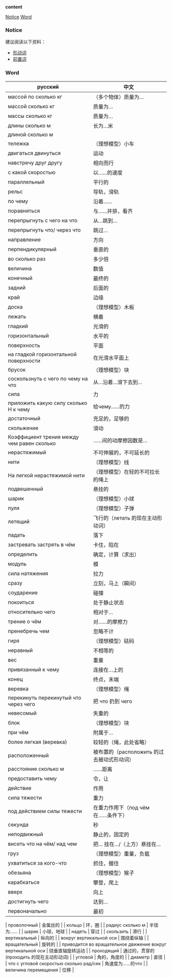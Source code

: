 **content**

[Notice](#Notice)
[Word](#word)

### Notice

建议阅读以下资料：
- [形动词](../Russian-Language-Grammar/Grammar-for-Russian.md#形动词)
- [前置词](../Russian-Language-Grammar/Grammar-for-Russian.md#前置词)

### Word
| русский                                    | 中文 |
|--------------------------------------------|-----------------------------|
| массой по сколько кг                       | （多个物体）质量为…                  |
| массой сколько кг                          | 质量为…                        |
| массы сколько кг                           | 质量为…                        |
| длины сколько м                            | 长为…米                        |
| длиной сколько м                           |                             |
| тележка                                    | （理想模型）小车                    |
| двигаться двинуться                        | 运动                          |
| навстречу друг другу                       | 相向而行                        |
| с какой скоростью                          | 以……的速度                      |
| параллельный                               | 平行的                         |
| рельс                                      | 导轨，滑轨                       |
| по чему                                    | 沿着……                        |
| поравняться                                | 与……并排，看齐                    |
| перепрыгнуть с чего на что                 | 从…跳到…                       |
| перепрыгнуть что/ через что                | 跳过…                         |
| направление                                | 方向                          |
| перпендикулярный                           | 垂直的                         |
| во сколько раз                             | 多少倍                         |
| величина                                   | 数值                          |
| конечный                                   | 最终的                         |
| задний                                     | 后面的                         |
| край                                       | 边缘                          |
| доска                                      | （理想模型）木板                    |
| лежать                                     | 横着                          |
| гладкий                                    | 光滑的                         |
| горизонтальный                             | 水平的                         |
| поверхность                                | 平面                          |
| на гладкой горизонтальной поверхности      | 在光滑水平面上                     |
| брусок                                     | （理想模型）块                     |
| соскользнуть с чего по чему на что         | 从…沿着…滑下去到…                  |
| сила                                       | 力                           |
| приложить какую силу сколько Н к чему      | 给чему……的力                   |
| достаточный                                | 充足的，足够的                     |
| скольжение                                 | 滑动                          |
| Коэффициент трения между чем равен сколько | ……间的动摩擦因数是…                 |
| нерастяжимый                               | 不可伸展的，不可延长的                 |
| нити                                       | （理想模型）线                     |
| На легкой нерастяжимой нити                | （理想模型）在轻的不可拉长的绳上            |
| подвешенный                                | 悬挂的                         |
| шарик                                      | （理想模型）小球                    |
| пуля                                       | （理想模型）子弹                    |
| летящий                                    | 飞行的（летать 的现在主动形动词）        |
| падать                                     | 落下                          |
| застревать застрять в чём                  | 卡住，陷在                       |
| определить                                 | 确定，计算（求出）                   |
| модуль                                     | 模                           |
| сила натяжения                             | 拉力                          |
| сразу                                      | 立刻，马上（瞬间）                   |
| соударение                                 | 碰撞                          |
| покоиться                                  | 处于静止状态                     |
| относительно чего                          | 相对于…                        |
| трение о чём                               | 对……的摩擦力                     |
| пренебречь чем                             | 忽略不计                        |
| гиря                                       | （理想模型）砝码                    |
| неравный                                   | 不相等的                        |
| вес                                        | 重量                          |
| привязанный к чему                         | 连接在…上的                      |
| конец                                      | 终点，末端                       |
| веревка                                    | （理想模型）绳                     |
| перекинуть перекинутый что через чего      | 把 что 扔到 чего               |
| невесомый                                  | 失重的                         |
| блок                                       | （理想模型）块                     |
| при чём                                    | 附属于…                        |
| более легкая \(веревка\)                   | 较轻的（绳，此处省略）                 |
| расположенный                              | 被布置的（расположить 的过去被动式形动词） |
| расстояние сколько м                       | ……距离                        |
| предоставить чему                          | 令，让                         |
| действие                                   | 作用                          |
| сила тяжести                               | 重力                          |
| под действием силы тяжести                 | 在重力作用下（под чём 在……条件下）      |
| секунда                                    | 秒                           |
| неподвижный                                | 静止的，固定的                     |
| висеть что на чём/ над чем                 | 把… 挂在…/（上方）悬挂在…             |
| груз                                       | （理想模型）重量，负载                 |
| ухватиться за кого\-что                    | 抓住，握住                       |
| обезьяна                                   | （理想模型）猴子                    |
| карабкаться                                | 攀登，爬上                       |
| вверх                                      | 向上                          |
| достигнуть чего                            | 达到…                         |
| первоначально                              | 最初                          |



| проволочный                                                 | 金属丝的 |
| кольцо                                                      | 环，圈 |
| радиус сколько м                                            | 半径为…… |
| шарик                                                       | 小球，地球 |
| надеть                                                      | 穿过 |
| скользить                                                   | 滑行 |
| вертикальный                                                | 纵向的 |
| вокруг вертикальной оси                                     | 围绕着纵轴 |
| вращательный                                                | 旋转的 |
| приводится во вращательное движение вокруг вертикальной оси | 绕垂直轴旋转运动 |
| проходящий                                                  | 通过的，贯穿的(проходить 的现在主动形动词) |
| угловой                                                     | 角的，角度的 |
| диаметр                                                     | 直径 |
| что с угловой скоростью сколько рад/сек                     | 角速度为……的что |
| величина перемещения                                        | 位移 |